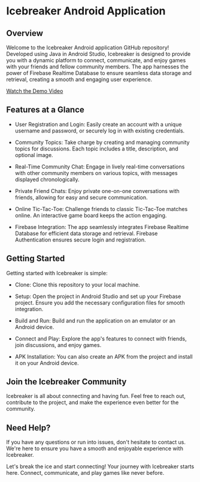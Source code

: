 # Icebreaker Android Application

## Overview
Welcome to the Icebreaker Android application GitHub repository! Developed using Java in Android Studio, Icebreaker is designed to provide you with a dynamic platform to connect, communicate, and enjoy games with your friends and fellow community members. The app harnesses the power of Firebase Realtime Database to ensure seamless data storage and retrieval, creating a smooth and engaging user experience.

[Watch the Demo Video](https://github.com/tzachaker/Java_Projects/assets/76492492/5cf56d05-0047-4af1-935e-720d571962d2)

## Features at a Glance

- User Registration and Login:
Easily create an account with a unique username and password, or securely log in with existing credentials.

- Community Topics:
Take charge by creating and managing community topics for discussions. Each topic includes a title, description, and optional image.

- Real-Time Community Chat:
Engage in lively real-time conversations with other community members on various topics, with messages displayed chronologically.

- Private Friend Chats:
Enjoy private one-on-one conversations with friends, allowing for easy and secure communication.

- Online Tic-Tac-Toe:
Challenge friends to classic Tic-Tac-Toe matches online. An interactive game board keeps the action engaging.

- Firebase Integration: 
The app seamlessly integrates Firebase Realtime Database for efficient data storage and retrieval. Firebase Authentication ensures secure login and registration.

## Getting Started
Getting started with Icebreaker is simple:

- Clone: Clone this repository to your local machine.

- Setup: Open the project in Android Studio and set up your Firebase project. Ensure you add the necessary configuration files for smooth integration.

- Build and Run: Build and run the application on an emulator or an Android device.

- Connect and Play: Explore the app's features to connect with friends, join discussions, and enjoy games.

- APK Installation: You can also create an APK from the project and install it on your Android device.

## Join the Icebreaker Community
Icebreaker is all about connecting and having fun. Feel free to reach out, contribute to the project, and make the experience even better for the community.

## Need Help?
If you have any questions or run into issues, don't hesitate to contact us. We're here to ensure you have a smooth and enjoyable experience with Icebreaker.


Let's break the ice and start connecting!
Your journey with Icebreaker starts here. Connect, communicate, and play games like never before.
